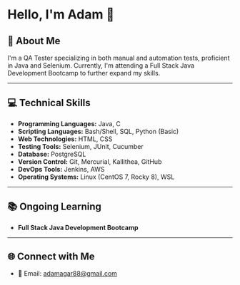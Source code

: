 # Hello, I'm Adam 👋

## 🌱 About Me

I'm a QA Tester specializing in both manual and automation tests, proficient in Java and Selenium. Currently, I'm attending a Full Stack Java Development Bootcamp to further expand my skills.

---

## 💻 Technical Skills

- **Programming Languages:** Java, C
- **Scripting Languages:** Bash/Shell, SQL, Python (Basic)
- **Web Technologies:** HTML, CSS
- **Testing Tools:** Selenium, JUnit, Cucumber
- **Database:** PostgreSQL
- **Version Control:** Git, Mercurial, Kallithea, GitHub
- **DevOps Tools:** Jenkins, AWS
- **Operating Systems:** Linux (CentOS 7, Rocky 8), WSL

---

## 📚 Ongoing Learning

- **Full Stack Java Development Bootcamp**

---

## 🌐 Connect with Me

- 📧 Email: adamagar88@gmail.com
